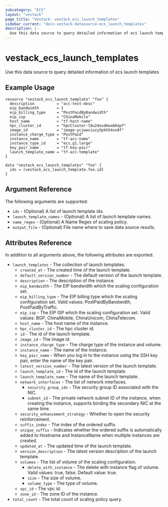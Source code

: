 ```yaml
---
subcategory: "ECS"
layout: "vestack"
page_title: "Vestack: vestack_ecs_launch_templates"
sidebar_current: "docs-vestack-datasource-ecs_launch_templates"
description: |-
  Use this data source to query detailed information of ecs launch templates
---
```

# vestack_ecs_launch_templates
Use this data source to query detailed information of ecs launch templates
## Example Usage
```hcl
resource "vestack_ecs_launch_template" "foo" {
  description          = "acc-test-desc"
  eip_bandwidth        = 1
  eip_billing_type     = "PostPaidByBandwidth"
  eip_isp              = "ChinaMobile"
  host_name            = "tf-host-name"
  hpc_cluster_id       = "hpcCluster-l8u24ovdmoab6opf"
  image_id             = "image-ycjwwciuzy5pkh54xx8f"
  instance_charge_type = "PostPaid"
  instance_name        = "tf-acc-name"
  instance_type_id     = "ecs.g1.large"
  key_pair_name        = "tf-key-pair"
  launch_template_name = "tf-acc-template"
}

data "vestack_ecs_launch_templates" "foo" {
  ids = [vestack_ecs_launch_template.foo.id]
}
```
## Argument Reference
The following arguments are supported:
* `ids` - (Optional) A list of launch template ids.
* `launch_template_names` - (Optional) A list of launch template names.
* `name_regex` - (Optional) A Name Regex of scaling policy.
* `output_file` - (Optional) File name where to save data source results.

## Attributes Reference
In addition to all arguments above, the following attributes are exported:
* `launch_templates` - The collection of launch templates.
    * `created_at` - The created time of the launch template.
    * `default_version_number` - The default version of the launch template.
    * `description` - The description of the instance.
    * `eip_bandwidth` - The EIP bandwidth which the scaling configuration set.
    * `eip_billing_type` - The EIP billing type which the scaling configuration set. Valid values: PostPaidByBandwidth, PostPaidByTraffic.
    * `eip_isp` - The EIP ISP which the scaling configuration set. Valid values: BGP, ChinaMobile, ChinaUnicom, ChinaTelecom.
    * `host_name` - The host name of the instance.
    * `hpc_cluster_id` - The hpc cluster id.
    * `id` - The id of the launch template.
    * `image_id` - The image id.
    * `instance_charge_type` - The charge type of the instance and volume.
    * `instance_name` - The name of the instance.
    * `key_pair_name` - When you log in to the instance using the SSH key pair, enter the name of the key pair.
    * `latest_version_number` - The latest version of the launch template.
    * `launch_template_id` - The id of the launch template.
    * `launch_template_name` - The name of the launch template.
    * `network_interfaces` - The list of network interfaces.
        * `security_group_ids` - The security group ID associated with the NIC.
        * `subnet_id` - The private network subnet ID of the instance, when creating the instance, supports binding the secondary NIC at the same time.
    * `security_enhancement_strategy` - Whether to open the security reinforcement.
    * `suffix_index` - The index of the ordered suffix.
    * `unique_suffix` - Indicates whether the ordered suffix is automatically added to Hostname and InstanceName when multiple instances are created.
    * `updated_at` - The updated time of the launch template.
    * `version_description` - The latest version description of the launch template.
    * `volumes` - The list of volume of the scaling configuration.
        * `delete_with_instance` - The delete with instance flag of volume. Valid values: true, false. Default value: true.
        * `size` - The size of volume.
        * `volume_type` - The type of volume.
    * `vpc_id` - The vpc id.
    * `zone_id` - The zone ID of the instance.
* `total_count` - The total count of scaling policy query.


